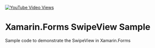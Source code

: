 [![YouTube Video Views](https://img.shields.io/youtube/views/NMc6PdBusfQ?style=social)](https://www.youtube.com/watch?v=NMc6PdBusfQ)

# Xamarin.Forms SwipeView Sample
Sample code to demonstrate the SwipeView in Xamarin.Forms
